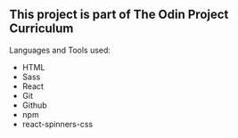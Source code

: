 ## This project is part of The Odin Project Curriculum

Languages and Tools used:
- HTML
- Sass
- React
- Git
- Github
- npm
- react-spinners-css